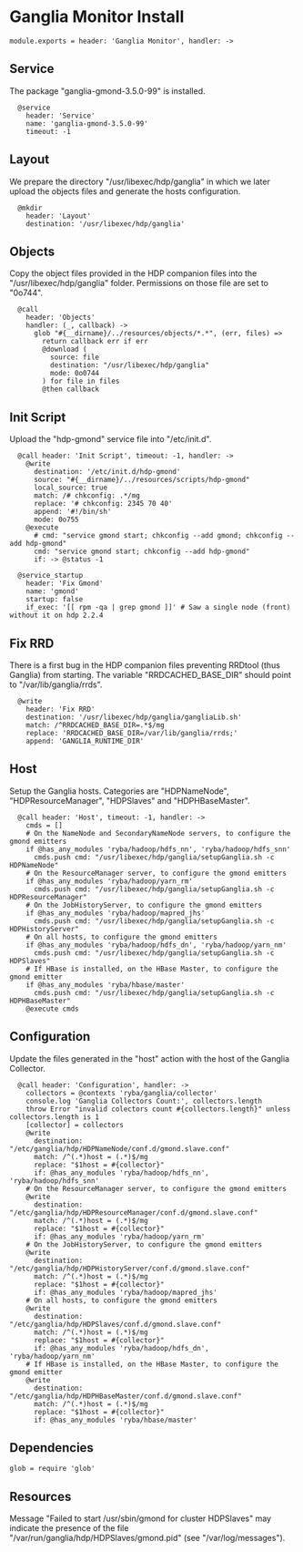 
# Ganglia Monitor Install

    module.exports = header: 'Ganglia Monitor', handler: ->

## Service

The package "ganglia-gmond-3.5.0-99" is installed.

      @service
        header: 'Service'
        name: 'ganglia-gmond-3.5.0-99'
        timeout: -1

## Layout

We prepare the directory "/usr/libexec/hdp/ganglia" in which we later upload
the objects files and generate the hosts configuration.

      @mkdir
        header: 'Layout'
        destination: '/usr/libexec/hdp/ganglia'

## Objects

Copy the object files provided in the HDP companion files into the
"/usr/libexec/hdp/ganglia" folder. Permissions on those file are set to "0o744".

      @call
        header: 'Objects'
        handler: (_, callback) ->
          glob "#{__dirname}/../resources/objects/*.*", (err, files) =>
            return callback err if err
            @download (
              source: file
              destination: "/usr/libexec/hdp/ganglia"
              mode: 0o0744
            ) for file in files
            @then callback

## Init Script

Upload the "hdp-gmond" service file into "/etc/init.d".

      @call header: 'Init Script', timeout: -1, handler: ->
        @write
          destination: '/etc/init.d/hdp-gmond'
          source: "#{__dirname}/../resources/scripts/hdp-gmond"
          local_source: true
          match: /# chkconfig: .*/mg
          replace: '# chkconfig: 2345 70 40'
          append: '#!/bin/sh'
          mode: 0o755
        @execute
          # cmd: "service gmond start; chkconfig --add gmond; chkconfig --add hdp-gmond"
          cmd: "service gmond start; chkconfig --add hdp-gmond"
          if: -> @status -1

      @service_startup
        header: 'Fix Gmond'
        name: 'gmond'
        startup: false
        if_exec: '[[ rpm -qa | grep gmond ]]' # Saw a single node (front) without it on hdp 2.2.4

## Fix RRD

There is a first bug in the HDP companion files preventing RRDtool (thus
Ganglia) from starting. The variable "RRDCACHED_BASE_DIR" should point to
"/var/lib/ganglia/rrds".

      @write
        header: 'Fix RRD'
        destination: '/usr/libexec/hdp/ganglia/gangliaLib.sh'
        match: /^RRDCACHED_BASE_DIR=.*$/mg
        replace: 'RRDCACHED_BASE_DIR=/var/lib/ganglia/rrds;'
        append: 'GANGLIA_RUNTIME_DIR'

## Host

Setup the Ganglia hosts. Categories are "HDPNameNode", "HDPResourceManager",
"HDPSlaves" and "HDPHBaseMaster".

      @call header: 'Host', timeout: -1, handler: ->
        cmds = []
        # On the NameNode and SecondaryNameNode servers, to configure the gmond emitters
        if @has_any_modules 'ryba/hadoop/hdfs_nn', 'ryba/hadoop/hdfs_snn'
          cmds.push cmd: "/usr/libexec/hdp/ganglia/setupGanglia.sh -c HDPNameNode"
        # On the ResourceManager server, to configure the gmond emitters
        if @has_any_modules 'ryba/hadoop/yarn_rm'
          cmds.push cmd: "/usr/libexec/hdp/ganglia/setupGanglia.sh -c HDPResourceManager"
        # On the JobHistoryServer, to configure the gmond emitters
        if @has_any_modules 'ryba/hadoop/mapred_jhs'
          cmds.push cmd: "/usr/libexec/hdp/ganglia/setupGanglia.sh -c HDPHistoryServer"
        # On all hosts, to configure the gmond emitters
        if @has_any_modules 'ryba/hadoop/hdfs_dn', 'ryba/hadoop/yarn_nm'
          cmds.push cmd: "/usr/libexec/hdp/ganglia/setupGanglia.sh -c HDPSlaves"
        # If HBase is installed, on the HBase Master, to configure the gmond emitter
        if @has_any_modules 'ryba/hbase/master'
          cmds.push cmd: "/usr/libexec/hdp/ganglia/setupGanglia.sh -c HDPHBaseMaster"
        @execute cmds

## Configuration

Update the files generated in the "host" action with the host of the Ganglia Collector.

      @call header: 'Configuration', handler: ->
        collectors = @contexts 'ryba/ganglia/collector'
        console.log 'Ganglia Collectors Count:', collectors.length
        throw Error "invalid colectors count #{collectors.length}" unless collectors.length is 1
        [collector] = collectors
        @write
          destination: "/etc/ganglia/hdp/HDPNameNode/conf.d/gmond.slave.conf"
          match: /^(.*)host = (.*)$/mg
          replace: "$1host = #{collector}"
          if: @has_any_modules 'ryba/hadoop/hdfs_nn', 'ryba/hadoop/hdfs_snn'
        # On the ResourceManager server, to configure the gmond emitters
        @write
          destination: "/etc/ganglia/hdp/HDPResourceManager/conf.d/gmond.slave.conf"
          match: /^(.*)host = (.*)$/mg
          replace: "$1host = #{collector}"
          if: @has_any_modules 'ryba/hadoop/yarn_rm'
        # On the JobHistoryServer, to configure the gmond emitters
        @write
          destination: "/etc/ganglia/hdp/HDPHistoryServer/conf.d/gmond.slave.conf"
          match: /^(.*)host = (.*)$/mg
          replace: "$1host = #{collector}"
          if: @has_any_modules 'ryba/hadoop/mapred_jhs'
        # On all hosts, to configure the gmond emitters
        @write
          destination: "/etc/ganglia/hdp/HDPSlaves/conf.d/gmond.slave.conf"
          match: /^(.*)host = (.*)$/mg
          replace: "$1host = #{collector}"
          if: @has_any_modules 'ryba/hadoop/hdfs_dn', 'ryba/hadoop/yarn_nm'
        # If HBase is installed, on the HBase Master, to configure the gmond emitter
        @write
          destination: "/etc/ganglia/hdp/HDPHBaseMaster/conf.d/gmond.slave.conf"
          match: /^(.*)host = (.*)$/mg
          replace: "$1host = #{collector}"
          if: @has_any_modules 'ryba/hbase/master'

## Dependencies

    glob = require 'glob'

## Resources

Message "Failed to start /usr/sbin/gmond for cluster HDPSlaves" may indicate the
presence of the file "/var/run/ganglia/hdp/HDPSlaves/gmond.pid"
(see "/var/log/messages").
